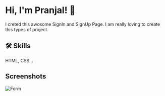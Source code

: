 
# Hi, I'm Pranjal! 👋

I creted this awosome SignIn and SignUp Page.
I am really loving to create this types of project.
## 🛠 Skills
HTML, CSS...


## Screenshots
![Form](https://github.com/pranjalkuhikar/My_Stuff/assets/99873964/9ffbb719-2d50-4316-94a7-f911b2fc80e8)
